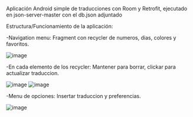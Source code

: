 Aplicación Android simple de traducciones con Room y Retrofit, ejecutado en json-server-master con el db.json adjuntado

Estructura/Funcionamiento de la aplicación:

-Navigation menu: Fragment con recycler de numeros, dias, colores y favoritos.

![image](https://github.com/mck21/Triolingo/assets/122030012/dba8a100-26fc-45f1-b744-cc8abf1f7588)


-En cada elemento de los recycler: Mantener para borrar, clickar para actualizar traduccion.

![image](https://github.com/mck21/Triolingo/assets/122030012/2fa12667-1d66-4a87-a28d-fdc3d98c3195)
![image](https://github.com/mck21/Triolingo/assets/122030012/cfacd775-d611-4f86-b718-f801d5ffdf89)

-Menu de opciones: Insertar traduccion y preferencias.

![image](https://github.com/mck21/Triolingo/assets/122030012/c2edcc8a-b655-4672-9ae2-f4ed63d69d33)
